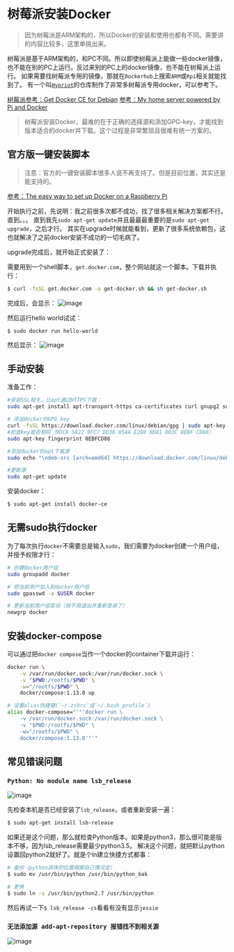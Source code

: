 # 树莓派安装Docker
> 因为树莓派是ARM架构的，所以Docker的安装和使用也都有不同。需要讲的内容比较多，这里单挑出来。

树莓派是基于ARM架构的，和PC不同。所以即使树莓派上能做一些docker镜像，也不能在别的PC上运行。反过来别的PC上的docker镜像，也不能在树莓派上运行。
如果需要找树莓派专用的镜像，那就在`Dockerhub`上搜索`ARM`或`Rpi`相关就能找到了。
有一个叫[`Hypriot`](https://hub.docker.com/u/hypriot/)的仓库制作了非常多树莓派专用docker，可以参考下。

[树莓派参考：Get Docker CE for Debian](https://docs.docker.com/install/linux/docker-ce/debian/#os-requirements)
[参考：My home server powered by Pi and Docker](https://jordancrawford.kiwi/rpi-home-server/)

> 树莓派安装Docker，最难的在于正确的选择源和添加GPG-key，才能找到版本适合的docker并下载。这个过程是非常繁琐且很难有统一方案的。


## 官方版一键安装脚本
> 注意：官方的一键安装脚本很多人说不再支持了。但是目前位置，其实还是能支持的。

[参考：The easy way to set up Docker on a Raspberry Pi](https://medium.freecodecamp.org/the-easy-way-to-set-up-docker-on-a-raspberry-pi-7d24ced073ef)

开始执行之前，先说明：我之前很多次都不成功，找了很多相关解决方案都不行。直到。。。
直到我先`sudo apt-get update`并且最最最重要的是`sudo apt-get upgrade`，之后才行。
其实在upgrade时候就能看到，更新了很多系统依赖包，这也就解决了之前docker安装不成功的一切毛病了。

upgrade完成后，就开始正式安装了：

需要用到一个shell脚本，`get.docker.com`，整个网站就这一个脚本。下载并执行：
```sh
$ curl -fsSL get.docker.com -o get-docker.sh && sh get-docker.sh
```

完成后，会显示：
![image](https://user-images.githubusercontent.com/14041622/45930545-287ac680-bf94-11e8-9dfa-d519d0a551fe.png)

然后运行hello world试试：
```
$ sudo docker run hello-world
```
然后显示：
![image](https://user-images.githubusercontent.com/14041622/45930765-90321100-bf96-11e8-8a8e-0b1b31cfb524.png)


## 手动安装

准备工作：
```sh
#安装SSL相关，让apt通过HTTPS下载：
sudo apt-get install apt-transport-https ca-certificates curl gnupg2 software-properties-common

# 添加docker的GPG key
curl -fsSL https://download.docker.com/linux/debian/gpg | sudo apt-key add -
#检查key是否相符（9DC8 5822 9FC7 DD38 854A E2D8 8D81 803C 0EBF CD88）
sudo apt-key fingerprint 0EBFCD88

#添加docker的apt下载源
sudo echo "\ndeb-src [arch=amd64] https://download.docker.com/linux/debian wheezy stable\n" >> /etc/apt/sources.list

#更新源
sudo apt-get update
```


安装docker：
```sh
$ sudo apt-get install docker-ce
```


## 无需sudo执行docker

为了每次执行`docker`不需要总是输入`sudo`，我们需要为docker创建一个用户组，并授予权限才行：
```sh
# 创建docker用户组
sudo groupadd docker

# 把当前用户加入到docker用户组
sudo gpasswd -a $USER docker

# 更新当前用户组变动（就不用退出并重新登录了）
newgrp docker
```

## 安装docker-compose
可以通过把`docker compose`当作一个docker的container下载并运行：
```sh
docker run \
    -v /var/run/docker.sock:/var/run/docker.sock \
    -v "$PWD:/rootfs/$PWD" \
    -w="/rootfs/$PWD" \
    docker/compose:1.13.0 up

# 设置alias快捷键(`~/.zshrc`或`~/.bash_profile`)
alias docker-compose="'"'docker run \
    -v /var/run/docker.sock:/var/run/docker.sock \
    -v "$PWD:/rootfs/$PWD" \
    -w="/rootfs/$PWD" \
    docker/compose:1.13.0'"'"
```


## 常见错误问题


### `Python: No module name lsb_release`

![image](https://user-images.githubusercontent.com/14041622/45663664-3c5c9d80-bb3a-11e8-9e61-b64d24195ec3.png)

先检查本机是否已经安装了`lsb_release`，或者重新安装一遍：
```sh
$ sudo apt-get install lsb-release
```

如果还是这个问题，那么就检查Python版本。如果是python3，那么很可能是版本不够，因为lsb_release需要最少python3.5。
解决这个问题，就把默认python设置回python2就好了。就是个ln建立快捷方式都事：
```sh
# 备份（python具体的位置根据自己情况定）
$ sudo mv /usr/bin/python /usr/bin/python_bak

# 更换
$ sudo ln -s /usr/bin/python2.7 /usr/bin/python
```

然后再试一下`$ lsb_release -cs`看看有没有显示`jessie`


### `无法添加源 add-apt-repository 报错找不到相关源`

![image](https://user-images.githubusercontent.com/14041622/45663673-47173280-bb3a-11e8-987e-4a3e6d3d7894.png)

